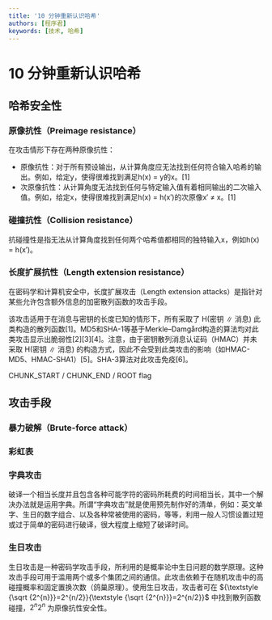 ```yaml
---
title: '10 分钟重新认识哈希'
authors: [程序君]
keywords: [技术, 哈希]
---
```


# 10 分钟重新认识哈希

## 哈希安全性

### 原像抗性（Preimage resistance）

在攻击情形下存在两种原像抗性：

* 原像抗性：对于所有预设输出，从计算角度应无法找到任何符合输入哈希的输出。例如，给定y，使得很难找到满足h(x) = y的x。[1]
* 次原像抗性：从计算角度无法找到任何与特定输入值有着相同输出的二次输入值。例如，给定x，使得很难找到满足h(x) = h(x′)的次原像x′ ≠ x。[1]

### 碰撞抗性（Collision resistance）

抗碰撞性是指无法从计算角度找到任何两个哈希值都相同的独特输入x，例如h(x) = h(x′)。

### 长度扩展抗性（Length extension resistance）

在密码学和计算机安全中，长度扩展攻击（Length extension attacks）是指针对某些允许包含额外信息的加密散列函数的攻击手段。

该攻击适用于在消息与密钥的长度已知的情形下，所有采取了 H(密钥 ∥ 消息) 此类构造的散列函数[1]。MD5和SHA-1等基于Merkle–Damgård构造的算法均对此类攻击显示出脆弱性[2][3][4]。注意，由于密钥散列消息认证码（HMAC）并未采取 H(密钥 ∥ 消息) 的构造方式，因此不会受到此类攻击的影响（如HMAC-MD5、HMAC-SHA1）[5]。SHA-3算法对此攻击免疫[6]。

CHUNK_START / CHUNK_END / ROOT flag

## 攻击手段

### 暴力破解（Brute-force attack）

### 彩虹表

### 字典攻击

破译一个相当长度并且包含各种可能字符的密码所耗费的时间相当长，其中一个解决办法就是运用字典。所谓“字典攻击”就是使用预先制作好的清单，例如：英文单字、生日的数字组合、以及各种常被使用的密码，等等，利用一般人习惯设置过短或过于简单的密码进行破译，很大程度上缩短了破译时间。

### 生日攻击

生日攻击是一种密码学攻击手段，所利用的是概率论中生日问题的数学原理。这种攻击手段可用于滥用两个或多个集团之间的通信。此攻击依赖于在随机攻击中的高碰撞概率和固定置换次数（鸽巢原理）。使用生日攻击，攻击者可在 ${\textstyle {\sqrt {2^{n}}}=2^{n/2}}{\textstyle {\sqrt {2^{n}}}=2^{n/2}}$ 中找到散列函数碰撞，${\textstyle 2^{n}}{\textstyle 2^{n}}$ 为原像抗性安全性。
